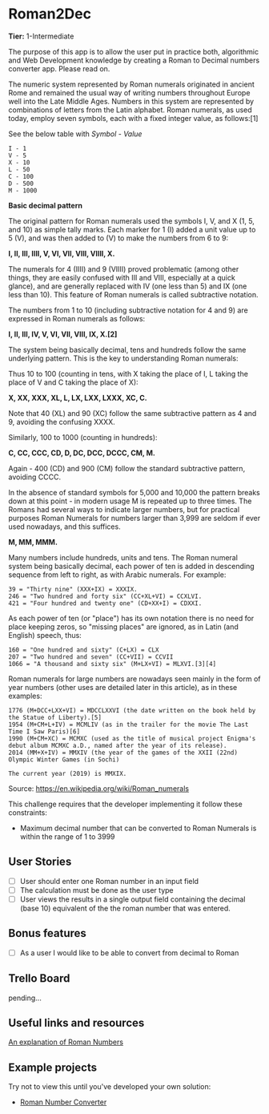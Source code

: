 # Roman2Dec

**Tier:** 1-Intermediate

The purpose of this app is to allow the user put in practice both, algorithmic and Web Development knowledge by creating a Roman to Decimal numbers converter app.
Please read on.

The numeric system represented by Roman numerals originated in ancient Rome and remained the usual way of writing numbers throughout Europe well into the Late Middle Ages. Numbers in this system are represented by combinations of letters from the Latin alphabet. Roman numerals, as used today, employ seven symbols, each with a fixed integer value, as follows:[1]

See the below table with *Symbol - Value*
 	
 	I - 1
 	V - 5
 	X - 10
 	L - 50
 	C - 100
 	D - 500
 	M - 1000

**Basic decimal pattern**

The original pattern for Roman numerals used the symbols I, V, and X (1, 5, and 10) as simple tally marks. Each marker for 1 (I) added a unit value up to 5 (V), and was then added to (V) to make the numbers from 6 to 9:

**I, II, III, IIII, V, VI, VII, VIII, VIIII, X.**

The numerals for 4 (IIII) and 9 (VIIII) proved problematic (among other things, they are easily confused with III and VIII, especially at a quick glance), and are generally replaced with IV (one less than 5) and IX (one less than 10). This feature of Roman numerals is called subtractive notation.

The numbers from 1 to 10 (including subtractive notation for 4 and 9) are expressed in Roman numerals as follows:

**I, II, III, IV, V, VI, VII, VIII, IX, X.[2]**

The system being basically decimal, tens and hundreds follow the same underlying pattern. This is the key to understanding Roman numerals:

Thus 10 to 100 (counting in tens, with X taking the place of I, L taking the place of V and C taking the place of X):

**X, XX, XXX, XL, L, LX, LXX, LXXX, XC, C.**

Note that 40 (XL) and 90 (XC) follow the same subtractive pattern as 4 and 9, avoiding the confusing XXXX.

Similarly, 100 to 1000 (counting in hundreds):

**C, CC, CCC, CD, D, DC, DCC, DCCC, CM, M.**

Again - 400 (CD) and 900 (CM) follow the standard subtractive pattern, avoiding CCCC.

In the absence of standard symbols for 5,000 and 10,000 the pattern breaks down at this point - in modern usage M is repeated up to three times. The Romans had several ways to indicate larger numbers, but for practical purposes Roman Numerals for numbers larger than 3,999 are seldom if ever used nowadays, and this suffices.

**M, MM, MMM.**

Many numbers include hundreds, units and tens. The Roman numeral system being basically decimal, each power of ten is added in descending sequence from left to right, as with Arabic numerals. For example:

```
39 = "Thirty nine" (XXX+IX) = XXXIX.
246 = "Two hundred and forty six" (CC+XL+VI) = CCXLVI.
421 = "Four hundred and twenty one" (CD+XX+I) = CDXXI.
```

As each power of ten (or "place") has its own notation there is no need for place keeping zeros, so "missing places" are ignored, as in Latin (and English) speech, thus:

```
160 = "One hundred and sixty" (C+LX) = CLX
207 = "Two hundred and seven" (CC+VII) = CCVII
1066 = "A thousand and sixty six" (M+LX+VI) = MLXVI.[3][4]
```
Roman numerals for large numbers are nowadays seen mainly in the form of year numbers (other uses are detailed later in this article), as in these examples:
```
1776 (M+DCC+LXX+VI) = MDCCLXXVI (the date written on the book held by the Statue of Liberty).[5]
1954 (M+CM+L+IV) = MCMLIV (as in the trailer for the movie The Last Time I Saw Paris)[6]
1990 (M+CM+XC) = MCMXC (used as the title of musical project Enigma's debut album MCMXC a.D., named after the year of its release).
2014 (MM+X+IV) = MMXIV (the year of the games of the XXII (22nd) Olympic Winter Games (in Sochi)

The current year (2019) is MMXIX.
```

Source: https://en.wikipedia.org/wiki/Roman_numerals

This challenge requires that the developer implementing it follow these
constraints:

-   Maximum decimal number that can be converted to Roman Numerals is within the range of 1 to 3999

## User Stories

-   [ ] User should enter one Roman number in an input field
-   [ ] The calculation must be done as the user type
-   [ ] User views the results in a single output field containing the
        decimal (base 10) equivalent of the the roman number that was entered.

## Bonus features

-   [ ] As a user I would like to be able to convert from decimal to Roman

## Trello Board

pending...

## Useful links and resources

[An explanation of Roman Numbers](https://en.wikipedia.org/wiki/Roman_numerals)

## Example projects

Try not to view this until you've developed your own solution:

-   [Roman Number Converter](https://www.calculatorsoup.com/calculators/conversions/roman-numeral-converter.php)
